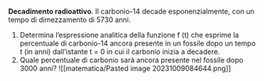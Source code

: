 **Decadimento radioattivo**. Il carbonio-14 decade esponenzialmente, con un tempo di dimezzamento di 5730 anni. 
 1) Determina l’espressione analitica della funzione f (t) che esprime la percentuale di carbonio-14 ancora presente in un fossile dopo un tempo t (in anni) dall’istante t = 0 in cui il carbonio inizia a decadere.
2) Quale percentuale di carbonio sarà ancora presente nel fossile dopo 3000 anni?
![[matematica/Pasted image 20231009084644.png]]
